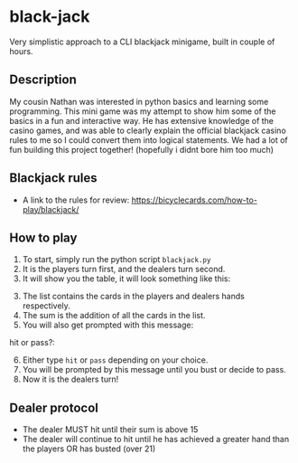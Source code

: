 # black-jack
Very simplistic approach to a CLI blackjack minigame, built in couple of hours.

## Description
My cousin Nathan was interested in python basics and learning some programming. This mini game was my attempt to show him some of the basics in a fun and interactive way.
He has extensive knowledge of the casino games, and was able to clearly explain the official blackjack casino rules to me so I could convert them into logical statements. 
We had a lot of fun building this project together! (hopefully i didnt bore him too much)

## Blackjack rules
- A link to the rules for review: https://bicyclecards.com/how-to-play/blackjack/

## How to play
1. To start, simply run the python script `blackjack.py`
2. It is the players turn first, and the dealers turn second. 
3. It will show you the table, it will look something like this:
<!-- 
  ------------- dealer: [9]
----------------------------------------------
----------------------------------------------
----------------------------------------------
----------------------------------------------
----------------------------------------------
------------- player: [9, 5] sum: 14 -->

3. The list contains the cards in the players and dealers hands respectively.
4. The sum is the addition of all the cards in the list.
5. You will also get prompted with this message:

hit or pass?:

6. Either type `hit` or `pass` depending on your choice.
7. You will be prompted by this message until you bust or decide to pass.
8. Now it is the dealers turn!

## Dealer protocol
- The dealer MUST hit until their sum is above 15
- The dealer will continue to hit until he has achieved a greater hand than the players OR has busted (over 21)
